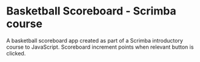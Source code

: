 # Basketball Scoreboard - Scrimba course

A basketball scoreboard app created as part of a Scrimba introductory course to JavaScript. 
Scoreboard increment points when relevant button is clicked.

